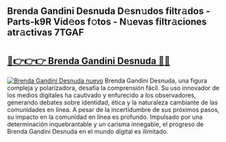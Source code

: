 ## Brenda Gandini Desnuda D𝚎sn𝚞dos filtr𝚊dos - Parts-k9R Vid𝚎os f𝚘tos - N𝚞evas filtr𝚊ciones atr𝚊ctivas 7TGAF

# <h2><a href="http://mb5dym.tromn.icu/?c=Brenda+Gandini+Desnuda">🔗👉👉👉 Brenda Gandini Desnuda 🔗🔗</a></h2>

[![Brenda Gandini Desnuda nuevo](https://i.imgur.com/pEAQMta.gif)](http://mb5dym.tromn.icu/?c=Brenda+Gandini+Desnuda)
Brenda Gandini Desnuda, una figura compleja y polarizadora, desafía la comprensión fácil. Su uso innovador de los medios digitales ha cautivado y enfurecido a los observadores, generando debates sobre identidad, ética y la naturaleza cambiante de las comunidades en línea. A pesar de la incertidumbre de sus próximos pasos, su impacto en la comunidad en línea es profundo. Impulsado por una determinación inquebrantable y un carisma innegable, el progreso de Brenda Gandini Desnuda en el mundo digital es ilimitado.

